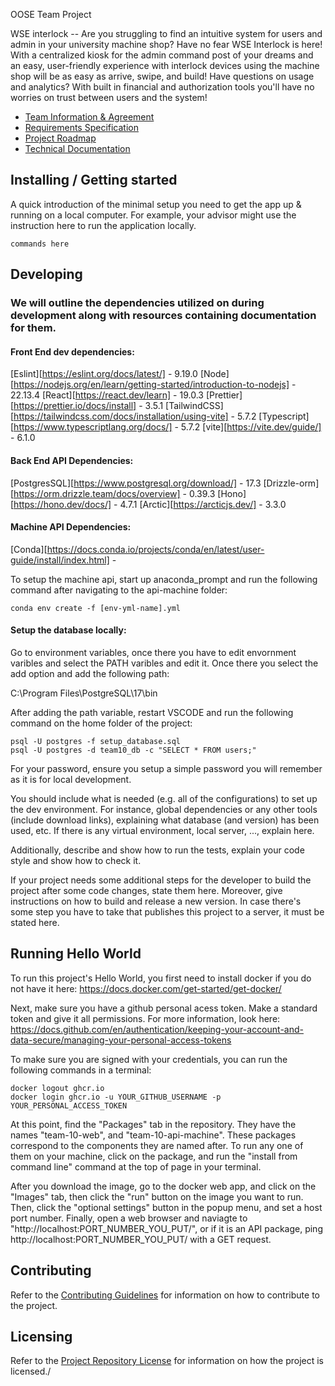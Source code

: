  OOSE Team Project

WSE interlock -- Are you struggling to find an intuitive system for users and admin in your university machine shop? Have no fear WSE Interlock is here! With a centralized kiosk for the admin command post of your dreams and an easy, user-friendly experience with interlock devices using the machine shop will be as easy as arrive, swipe, and build! Have questions on usage and analytics? With built in financial and authorization tools you'll have no worries on trust between users and the system!

- [Team Information & Agreement](./docs/team-agreement.md)
- [Requirements Specification](./docs/requirements-specification.md)
- [Project Roadmap](./docs/roadmap.md)
- [Technical Documentation](./docs/technical-documentation.md)

## Installing / Getting started

A quick introduction of the minimal setup you need to get the app up & running on a local computer. For example, your advisor might use the instruction here to run the application locally.

```shell
commands here
```

## Developing

### We will outline the dependencies utilized on during development along with resources containing documentation for them.

#### Front End dev dependencies: 

 [Eslint][https://eslint.org/docs/latest/] - 9.19.0
 [Node][https://nodejs.org/en/learn/getting-started/introduction-to-nodejs] - 22.13.4
 [React][https://react.dev/learn] - 19.0.3
 [Prettier][https://prettier.io/docs/install] - 3.5.1
 [TailwindCSS][https://tailwindcss.com/docs/installation/using-vite] - 5.7.2
 [Typescript][https://www.typescriptlang.org/docs/] - 5.7.2
 [vite][https://vite.dev/guide/] - 6.1.0

#### Back End API Dependencies: 
[PostgresSQL][https://www.postgresql.org/download/] - 17.3
[Drizzle-orm][https://orm.drizzle.team/docs/overview]  - 0.39.3
[Hono][https://hono.dev/docs/] - 4.7.1
[Arctic][https://arcticjs.dev/] - 3.3.0


#### Machine API Dependencies: 
[Conda][https://docs.conda.io/projects/conda/en/latest/user-guide/install/index.html] - 

To setup the machine api, start up anaconda_prompt and run the following command after navigating to the api-machine folder: 

```shell
conda env create -f [env-yml-name].yml
```


#### Setup the database locally: 

Go to environment variables, once there you have to edit envornment varibles and select the PATH varibles and edit it. Once there you select the add option and add the following path: 

C:\Program Files\PostgreSQL\17\bin

After adding the path variable, restart VSCODE and run the following command on the home folder of the project: 

```shell
psql -U postgres -f setup_database.sql
psql -U postgres -d team10_db -c "SELECT * FROM users;"
```

For your password, ensure you setup a simple password you will remember as it is for local development. 


You should include what is needed (e.g. all of the configurations) to set up the dev environment. For instance, global dependencies or any other tools (include download links), explaining what database (and version) has been used, etc. If there is any virtual environment, local server, ..., explain here. 

Additionally, describe and show how to run the tests, explain your code style and show how to check it.

If your project needs some additional steps for the developer to build the project after some code changes, state them here. Moreover, give instructions on how to build and release a new version. In case there's some step you have to take that publishes this project to a server, it must be stated here. 

## Running Hello World

To run this project's Hello World, you first need to install docker if you do not have it here: https://docs.docker.com/get-started/get-docker/

Next, make sure you have a github personal acess token. Make a standard token and give it all permissions. For more information, look here: https://docs.github.com/en/authentication/keeping-your-account-and-data-secure/managing-your-personal-access-tokens

To make sure you are signed with your credentials, you can run the following commands in a terminal:

```shell
docker logout ghcr.io
docker login ghcr.io -u YOUR_GITHUB_USERNAME -p YOUR_PERSONAL_ACCESS_TOKEN
```

At this point, find the "Packages" tab in the repository. They have the names "team-10-web", and "team-10-api-machine". These packages correspond to the components they are named after. To run any one of them on your machine, click on the package, and run the "install from command line" command at the top of page in your terminal.

After you download the image, go to the docker web app, and click on the "Images" tab, then click the "run" button on the image you want to run.
Then, click the "optional settings" button in the popup menu, and set a host port number.
Finally, open a web browser and naviagte to "http://localhost:PORT_NUMBER_YOU_PUT/", or if it is an API package, ping http://localhost:PORT_NUMBER_YOU_PUT/ with a GET request.

## Contributing
Refer to the [Contributing Guidelines](./CONTRIBUTING.md) for information on how to contribute to the project.

## Licensing

Refer to the [Project Repository License](./LICENSE.md) for information on how the project is licensed./
